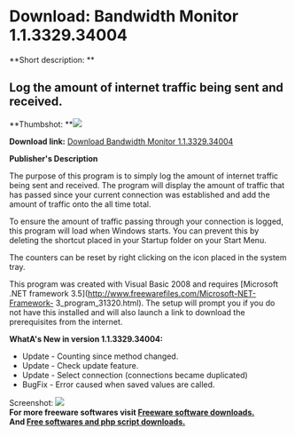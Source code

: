 # Download: Bandwidth Monitor 1.1.3329.34004

**Short description: **

## Log the amount of internet traffic being sent and received.

  
**Thumbshot: **![](http://www.freewarefiles.com/screenshot/d6bndwdthmon_md.gif)   
  
**Download link:** [Download Bandwidth Monitor 1.1.3329.34004](http://freesoftwares.boysofts.com/Bandwidth-Monitor_program_47910.html)  
  

**Publisher's Description**  
  

The purpose of this program is to simply log the amount of internet traffic
being sent and received. The program will display the amount of traffic that
has passed since your current connection was established and add the amount of
traffic onto the all time total.

To ensure the amount of traffic passing through your connection is logged,
this program will load when Windows starts. You can prevent this by deleting
the shortcut placed in your Startup folder on your Start Menu.

The counters can be reset by right clicking on the icon placed in the system
tray.

This program was created with Visual Basic 2008 and requires [Microsoft .NET
framework 3.5](http://www.freewarefiles.com/Microsoft-NET-Framework-
3_program_31320.html). The setup will prompt you if you do not have this
installed and will also launch a link to download the prerequisites from the
internet.

**WhatA's New in version 1.1.3329.34004:**

  * Update - Counting since method changed. 
  * Update - Check update feature. 
  * Update - Select connection (connections became duplicated) 
  * BugFix - Error caused when saved values are called. 

  
  
Screenshot: ![](http://www.freewarefiles.com/screenshot/d6bndwdthmon.gif)  
**For more freeware softwares visit [Freeware software downloads.](http://freesoftwares.boysofts.com/)**   
**And [Free softwares and php script downloads.](http://www.boysofts.com/)**

